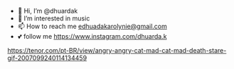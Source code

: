- 👋 Hi, I’m @dhuardak
- 👀 I’m interested in music
- 📫 How to reach me edhuadakarolynie@gmail.com
- 💕 follow me https://www.instagram.com/dhuarda.k
<!---
dhuardak/dhuardak is a ✨ special ✨ repository because its `README.md` (this file) appears on your GitHub profile.
You can click the Preview link to take a look at your changes.
--->
https://tenor.com/pt-BR/view/angry-angry-cat-mad-cat-mad-death-stare-gif-2007099240114134459
